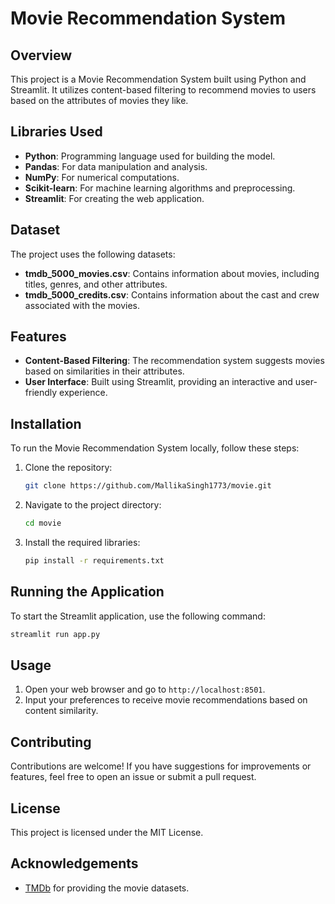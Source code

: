 
# Movie Recommendation System

## Overview

This project is a Movie Recommendation System built using Python and Streamlit. It utilizes content-based filtering to recommend movies to users based on the attributes of movies they like.

## Libraries Used

- **Python**: Programming language used for building the model.
- **Pandas**: For data manipulation and analysis.
- **NumPy**: For numerical computations.
- **Scikit-learn**: For machine learning algorithms and preprocessing.
- **Streamlit**: For creating the web application.

## Dataset

The project uses the following datasets:

- **tmdb_5000_movies.csv**: Contains information about movies, including titles, genres, and other attributes.
- **tmdb_5000_credits.csv**: Contains information about the cast and crew associated with the movies.

## Features

- **Content-Based Filtering**: The recommendation system suggests movies based on similarities in their attributes.
- **User Interface**: Built using Streamlit, providing an interactive and user-friendly experience.

## Installation

To run the Movie Recommendation System locally, follow these steps:

1. Clone the repository:
   ```bash
   git clone https://github.com/MallikaSingh1773/movie.git
   ```
2. Navigate to the project directory:
   ```bash
   cd movie
   ```
3. Install the required libraries:
   ```bash
   pip install -r requirements.txt
   ```

## Running the Application

To start the Streamlit application, use the following command:
```bash
streamlit run app.py
```

## Usage

1. Open your web browser and go to `http://localhost:8501`.
2. Input your preferences to receive movie recommendations based on content similarity.

## Contributing

Contributions are welcome! If you have suggestions for improvements or features, feel free to open an issue or submit a pull request.

## License

This project is licensed under the MIT License.

## Acknowledgements

- [TMDb](https://www.themoviedb.org/) for providing the movie datasets.

